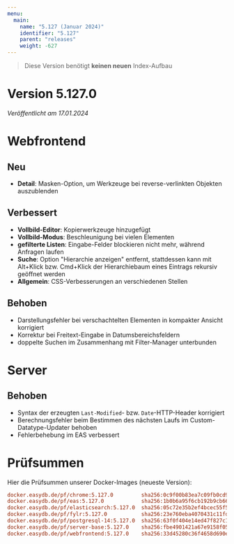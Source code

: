 ```yaml
---
menu:
  main:
    name: "5.127 (Januar 2024)"
    identifier: "5.127"
    parent: "releases"
    weight: -627
---
```


> Diese Version benötigt **keinen neuen** Index-Aufbau

# Version 5.127.0

*Veröffentlicht am 17.01.2024*


# Webfrontend

## Neu

* **Detail**: Masken-Option, um Werkzeuge bei reverse-verlinkten Objekten auszublenden

## Verbessert

* **Vollbild-Editor**: Kopierwerkzeuge hinzugefügt
* **Vollbild-Modus**: Beschleunigung bei vielen Elementen
* **gefilterte Listen**: Eingabe-Felder blockieren nicht mehr, während Anfragen laufen
* **Suche**: Option "Hierarchie anzeigen" entfernt, stattdessen kann mit Alt+Klick bzw. Cmd+Klick der Hierarchiebaum eines Eintrags rekursiv geöffnet werden
* **Allgemein**: CSS-Verbesserungen an verschiedenen Stellen

## Behoben

* Darstellungsfehler bei verschachtelten Elementen in kompakter Ansicht korrigiert
* Korrektur bei Freitext-Eingabe in Datumsbereichsfeldern
* doppelte Suchen im Zusammenhang mit Filter-Manager unterbunden

# Server

## Behoben

* Syntax der erzeugten `Last-Modified`- bzw. `Date`-HTTP-Header korrigiert
* Berechnungsfehler beim Bestimmen des nächsten Laufs im Custom-Datatype-Updater behoben
* Fehlerbehebung im EAS verbessert

# Prüfsummen

Hier die Prüfsummen unserer Docker-Images (neueste Version):

```ini
docker.easydb.de/pf/chrome:5.127.0         sha256:0c9f00b83ea7c09fb0cd91df1f1d84a899a2ec8c59e2dd014bbd22e4816af27f
docker.easydb.de/pf/eas:5.127.0            sha256:1b0b6a95f6cb192b9cb6657d99cfe60e33278df7570d2ca804b9390b19c7a4c7
docker.easydb.de/pf/elasticsearch:5.127.0  sha256:05c72e35b2ef4bcec55f59d18c847916451a4fb0e0bda74373e5a9a5aedbe69e
docker.easydb.de/pf/fylr:5.127.0           sha256:23e760eba4070431c11fd3d6ec99ec12d22697337571adac2460329f9e3dbbc4
docker.easydb.de/pf/postgresql-14:5.127.0  sha256:63f0f404e14ed47f827c1df335cfe1e396d762b5ff89e24cb98409efb2d88fcc
docker.easydb.de/pf/server-base:5.127.0    sha256:fbe4901421a67e9158f05d7c02e8bc6e11baad739bd784e2f368eeaaa08ddcab
docker.easydb.de/pf/webfrontend:5.127.0    sha256:33d45280c36f4658d690e6f18cecd9d8ee8aaa8736cdeb6129ee066139fd8350
```
